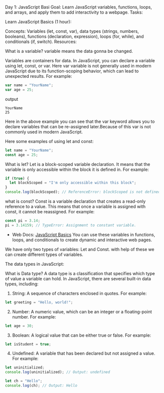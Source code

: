Day 1: JavaScript Basi
Goal: Learn JavaScript variables, functions, loops, and arrays, and apply them to add interactivity to a webpage.
Tasks:

Learn JavaScript Basics (1 hour):

Concepts: Variables (let, const, var), data types (strings, numbers, booleans), functions (declaration, expression), loops (for, while), and conditionals (if, switch).
Resources:

What is a variable? variable means the data gonna be changed.

Variables are containers for data. 
In JavaScript, you can declare a variable using let, const, or var. Here var variable is not generally used in modern JavaScript due to its function-scoping behavior, which can lead to unexpected results. 
For example:
```javascript
var name = "YourName";
var age = 25;
```
output
```
YourName
25
```
Here in the above example you can see that the var keyword allows you to declare variables that can be re-assigned later.Because of this var is not commonly used in modern JavaScript.

Here some examples of using let and const:

```javascript
let name = "YourName";
const age = 25;
```

What is let? Let is a block-scoped variable declaration. It means that the variable is only accessible within the block it is defined in. For example:
```javascript
if (true) {
  let blockScoped = "I'm only accessible within this block";
}
console.log(blockScoped); // ReferenceError: blockScoped is not defined
```

what is const? Const is a variable declaration that creates a read-only reference to a value. This means that once a variable is assigned with const, it cannot be reassigned. For example:
```javascript
const pi = 3.14;
pi = 3.14159; // TypeError: Assignment to constant variable.
```

-  Web Docs: [JavaScript Basics](https://javascript.info/variables)
You can use these variables in functions, loops, and conditionals to create dynamic and interactive web pages.

We have only two types of variables:
Let and Const. with help of these we can create different types of variables.

The data types in JavaScript:

What is Data type?
A data type is a classification that specifies which type of value a variable can hold. In JavaScript, there are several built-in data types, including:

1. String: A sequence of characters enclosed in quotes. For example:
```javascript
let greeting = "Hello, world!";
```
2. Number: A numeric value, which can be an integer or a floating-point number. For example:
```javascript
let age = 30;
```
3. Boolean: A logical value that can be either true or false. For example:
```javascript
let isStudent = true;
```
4. Undefined: A variable that has been declared but not assigned a value. For example:
```javascript
let uninitialized;
console.log(uninitialized); // Output: undefined
```
```javascript
let ch = "Hello";
console.log(ch); // Output: Hello
```




